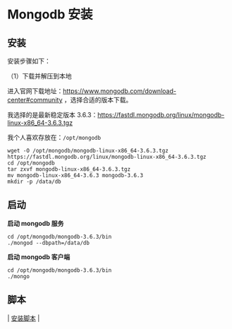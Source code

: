 # Mongodb 安装

## 安装

安装步骤如下：

（1）下载并解压到本地

进入官网下载地址：https://www.mongodb.com/download-center#community ，选择合适的版本下载。

我选择的是最新稳定版本 3.6.3：https://fastdl.mongodb.org/linux/mongodb-linux-x86_64-3.6.3.tgz

我个人喜欢存放在：`/opt/mongodb`

```
wget -O /opt/mongodb/mongodb-linux-x86_64-3.6.3.tgz https://fastdl.mongodb.org/linux/mongodb-linux-x86_64-3.6.3.tgz
cd /opt/mongodb
tar zxvf mongodb-linux-x86_64-3.6.3.tgz
mv mongodb-linux-x86_64-3.6.3 mongodb-3.6.3
mkdir -p /data/db
```

## 启动

**启动 mongodb 服务**

```
cd /opt/mongodb/mongodb-3.6.3/bin
./mongod --dbpath=/data/db
```

**启动 mongodb 客户端**

```
cd /opt/mongodb/mongodb-3.6.3/bin
./mongo
```

## 脚本

| [安装脚本](https://github.com/dunwu/linux/tree/master/codes/deploy/tool/mongodb) |
